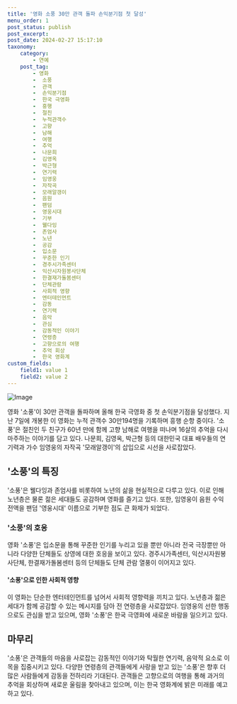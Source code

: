 ```yaml
---
title: '영화 소풍 30만 관객 돌파 손익분기점 첫 달성'
menu_order: 1
post_status: publish
post_excerpt: 
post_date: 2024-02-27 15:17:10
taxonomy:
    category:
        - 연예
    post_tag:
        - 영화
        -  소풍
        -  관객
        -  손익분기점
        -  한국 극영화
        -  흥행
        -  절친
        -  누적관객수
        -  고향
        -  남해
        -  여행
        -  추억
        -  나문희
        -  김영옥
        -  박근형
        -  연기력
        -  임영웅
        -  자작곡
        -  모래알갱이
        -  음원
        -  팬덤
        -  영웅시대
        -  기부
        -  웰다잉
        -  존엄사
        -  노년
        -  공감
        -  입소문
        -  꾸준한 인기
        -  경주시가족센터
        -  익산시자원봉사단체
        -  한결재가돌봄센터
        -  단체관람
        -  사회적 영향
        -  엔터테인먼트
        -  감동
        -  연기력
        -  음악
        -  관심
        -  감동적인 이야기
        -  연령층
        -  고향으로의 여행
        -  추억 회상
        -  한국 영화계
custom_fields:
    field1: value 1
    field2: value 2
---
```


![Image](https://ssl.pstatic.net/mimgnews/image/015/2024/02/26/0004952899_001_20240226154308238.jpg?type=w540)

영화 '소풍'이 30만 관객을 돌파하며 올해 한국 극영화 중 첫 손익분기점을 달성했다. 지난 7일에 개봉한 이 영화는 누적 관객수 30만194명을 기록하며 흥행 순항 중이다. '소풍'은 절친인 두 친구가 60년 만에 함께 고향 남해로 여행을 떠나며 16살의 추억을 다시 마주하는 이야기를 담고 있다. 나문희, 김영옥, 박근형 등의 대한민국 대표 배우들의 연기력과 가수 임영웅의 자작곡 '모래알갱이'의 삽입으로 시선을 사로잡았다.
## '소풍'의 특징
'소풍'은 웰다잉과 존엄사를 비롯하여 노년의 삶을 현실적으로 다루고 있다. 이로 인해 노년층은 물론 젊은 세대들도 공감하며 영화를 즐기고 있다. 또한, 임영웅이 음원 수익 전액을 팬덤 '영웅시대' 이름으로 기부한 점도 큰 화제가 되었다.
### '소풍'의 호응
영화 '소풍'은 입소문을 통해 꾸준한 인기를 누리고 있을 뿐만 아니라 전국 극장뿐만 아니라 다양한 단체들도 상영에 대한 호응을 보이고 있다. 경주시가족센터, 익산시자원봉사단체, 한결재가돌봄센터 등의 단체들도 단체 관람 열풍이 이어지고 있다.
#### '소풍'으로 인한 사회적 영향
이 영화는 단순한 엔터테인먼트를 넘어서 사회적 영향력을 끼치고 있다. 노년층과 젊은 세대가 함께 공감할 수 있는 메시지를 담아 전 연령층을 사로잡았다. 임영웅의 선한 행동으로도 관심을 받고 있으며, 영화 '소풍'은 한국 극영화에 새로운 바람을 일으키고 있다.
## 마무리
'소풍'은 관객들의 마음을 사로잡는 감동적인 이야기와 탁월한 연기력, 음악적 요소로 이목을 집중시키고 있다. 다양한 연령층의 관객들에게 사랑을 받고 있는 '소풍'은 향후 더 많은 사람들에게 감동을 전하리라 기대된다. 관객들은 고향으로의 여행을 통해 과거의 추억을 회상하며 새로운 울림을 찾아내고 있으며, 이는 한국 영화계에 밝은 미래를 예고하고 있다.
